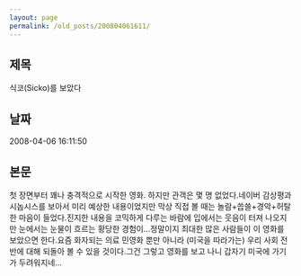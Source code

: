 ```yaml
---
layout: page
permalink: /old_posts/200804061611/
---
```


## 제목
식코(Sicko)를 보았다

## 날짜
2008-04-06 16:11:50

## 본문
첫 장면부터 꽤나 충격적으로 시작한 영화. 하지만 관객은 몇 명 없었다.네이버 감상평과 시놉시스를 보아서 미리 예상한 내용이었지만 막상 직접 볼 때는 놀람+씁쓸+경악+허탈한 마음이 들었다.진지한 내용을 코믹하게 다루는 바람에 입에서는 웃음이 터져 나오지만 눈에서는 눈물이 흐르는 황당한 경험이...정말이지 최대한 많은 사람들이 이 영화를 보았으면 한다.요즘 화자되는 의료 민영화 뿐만 아니라 (미국을 따라가는) 우리 사회 전반에 대해 되돌아 볼 수 있을 것이다.그건 그렇고 영화를 보고 나니 갑자기 미국에 가기가 두려워지네...